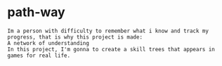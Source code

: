 # path-way
    Im a person with difficulty to remember what i know and track my progress, that is why this project is made:
    A network of understanding
    In this project, I'm gonna to create a skill trees that appears in games for real life.
